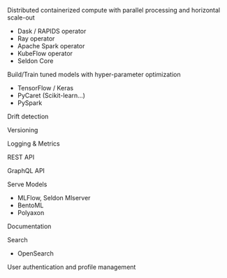 Distributed containerized compute with parallel processing and horizontal scale-out
  - Dask / RAPIDS operator
  - Ray operator
  - Apache Spark operator
  - KubeFlow operator
  - Seldon Core

Build/Train tuned models with hyper-parameter optimization
  - TensorFlow / Keras
  - PyCaret (Scikit-learn...)
  - PySpark

Drift detection

Versioning

Logging & Metrics

REST API

GraphQL API

Serve Models
  - MLFlow, Seldon Mlserver
  - BentoML
  - Polyaxon

Documentation

Search
  - OpenSearch

User authentication and profile management


